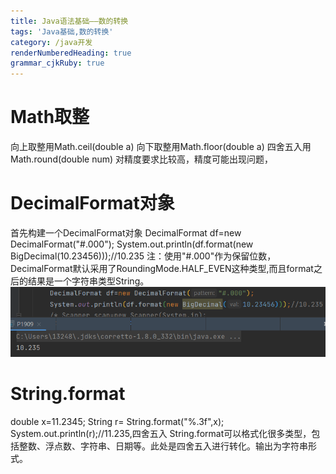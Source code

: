 ```yaml
---
title: Java语法基础——数的转换
tags: 'Java基础,数的转换'
category: /java开发
renderNumberedHeading: true
grammar_cjkRuby: true
---
```

# Math取整
向上取整用Math.ceil(double a)
向下取整用Math.floor(double a)
四舍五入用Math.round(double num)
对精度要求比较高，精度可能出现问题，
# DecimalFormat对象
首先构建一个DecimalFormat对象
DecimalFormat df=new DecimalFormat("#.000");
System.out.println(df.format(new BigDecimal(10.23456)));//10.235
注：使用"#.000"作为保留位数，DecimalFormat默认采用了RoundingMode.HALF_EVEN这种类型,而且format之后的结果是一个字符串类型String。
![enter description here](./images/1657373698990.png)
# String.format
double x=11.2345;
String r= String.format("%.3f",x);
System.out.println(r);//11.235,四舍五入
String.format可以格式化很多类型，包括整数、浮点数、字符串、日期等。此处是四舍五入进行转化。输出为字符串形式。